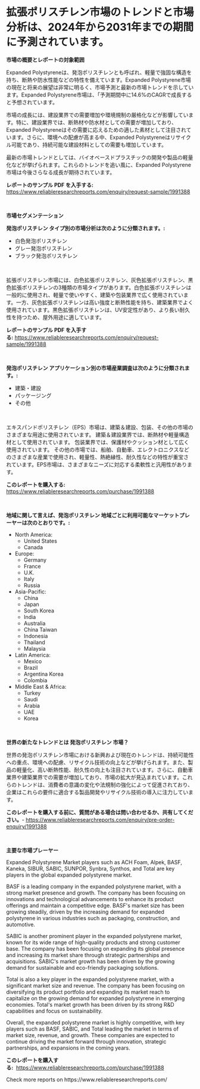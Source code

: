 <p><h1>拡張ポリスチレン市場のトレンドと市場分析は、2024年から2031年までの期間に予測されています。</h1></p><p><strong>市場の概要とレポートの対象範囲</strong></p>
<p><p>Expanded Polystyreneは、発泡ポリスチレンとも呼ばれ、軽量で強固な構造を持ち、断熱や防水性能などの特性を備えています。Expanded Polystyrene市場の現在と将来の展望は非常に明るく、市場予測と最新の市場トレンドを示しています。Expanded Polystyrene市場は、「予測期間中に14.6%のCAGRで成長すると予想されています。</p><p>市場の成長には、建設業界での需要増加や環境規制の厳格化などが影響しています。特に、建設業界では、断熱材や防水材としての需要が増加しており、Expanded Polystyreneはその需要に応えるための適した素材として注目されています。さらに、環境への配慮が高まる中、Expanded Polystyreneはリサイクル可能であり、持続可能な建設材料としての需要も増加しています。</p><p>最新の市場トレンドとしては、バイオベースドプラスチックの開発や製品の軽量化などが挙げられます。これらのトレンドを追い風に、Expanded Polystyrene市場は今後さらなる成長が期待されています。</p></p>
<p><strong>レポートのサンプル PDF を入手する:</strong> <a href="https://www.reliableresearchreports.com/enquiry/request-sample/1991388">https://www.reliableresearchreports.com/enquiry/request-sample/1991388</a></p>
<p>&nbsp;</p>
<p><strong>市場セグメンテーション</strong></p>
<p><strong>発泡ポリスチレン タイプ別の市場分析は次のように分類されます。:</strong></p>
<p><ul><li>白色発泡ポリスチレン</li><li>グレー発泡ポリスチレン</li><li>ブラック発泡ポリスチレン</li></ul></p>
<p>&nbsp;</p>
<p><p>拡張ポリスチレン市場には、白色拡張ポリスチレン、灰色拡張ポリスチレン、黒色拡張ポリスチレンの3種類の市場タイプがあります。白色拡張ポリスチレンは一般的に使用され、軽量で使いやすく、建築や包装業界で広く使用されています。一方、灰色拡張ポリスチレンは高い強度と断熱性能を持ち、建築業界でよく使用されています。黒色拡張ポリスチレンは、UV安定性があり、より長い耐久性を持つため、屋外用途に適しています。</p></p>
<p><strong>レポートのサンプル PDF を入手する:</strong>&nbsp;<a href="https://www.reliableresearchreports.com/enquiry/request-sample/1991388">https://www.reliableresearchreports.com/enquiry/request-sample/1991388</a></p>
<p>&nbsp;</p>
<p><strong> 発泡ポリスチレン アプリケーション別の市場産業調査は次のように分類されます。:</strong></p>
<p><ul><li>建築・建設</li><li>パッケージング</li><li>その他</li></ul></p>
<p>&nbsp;</p>
<p><p>エキスパンドポリスチレン（EPS）市場は、建築＆建設、包装、その他の市場のさまざまな用途に使用されています。 建築＆建設業界では、断熱材や軽量構造材として使用されています。 包装業界では、保護材やクッション材として広く使用されています。 その他の市場では、船舶、自動車、エレクトロニクスなどのさまざまな産業で使用され、軽量性、熱絶縁性、耐久性などの特性が重宝されています。EPS市場は、さまざまなニーズに対応する柔軟性と汎用性があります。</p></p>
<p><strong>このレポートを購入する:</strong>&nbsp; <a href="https://www.reliableresearchreports.com/purchase/1991388">https://www.reliableresearchreports.com/purchase/1991388</a></p>
<p>&nbsp;</p>
<p><strong>地域に関して言えば、発泡ポリスチレン 地域ごとに利用可能なマーケットプレーヤーは次のとおりです。:</strong></p>
<p><ul>
    <li>
        North America:
        <ul>
            <li>United States</li>
            <li>Canada</li>
        </ul>
    </li>
    <li>
        Europe:
        <ul>
            <li>Germany</li>
            <li>France</li>
            <li>U.K.</li>
            <li>Italy</li>
            <li>Russia</li>
        </ul>
    </li>
    <li>
        Asia-Pacific:
        <ul>
            <li>China</li>
            <li>Japan</li>
            <li>South Korea</li>
            <li>India</li>
            <li>Australia</li>
            <li>China Taiwan</li>
            <li>Indonesia</li>
            <li>Thailand</li>
            <li>Malaysia</li>
        </ul>
    </li>
    <li>
        Latin America:
        <ul>
            <li>Mexico</li>
            <li>Brazil</li>
            <li>Argentina Korea</li>
            <li>Colombia</li>
        </ul>
    </li>
    <li>
        Middle East & Africa:
        <ul>
            <li>Turkey</li>
            <li>Saudi</li>
            <li>Arabia</li>
            <li>UAE</li>
            <li>Korea</li>
        </ul>
    </li>
    </ul></p>
<p>&nbsp;</p>
<p><strong>世界の新たなトレンドとは 発泡ポリスチレン 市場？</strong></p>
<p><p>世界の発泡ポリスチレン市場における新興および現在のトレンドは、持続可能性への重点、環境への配慮、リサイクル技術の向上などが挙げられます。また、製品の軽量化、高い断熱性能、耐久性の向上も注目されています。さらに、自動車業界や建築業界での需要が増加しており、市場の拡大が見込まれています。これらのトレンドは、消費者の意識の変化や法規制の強化によって促進されており、企業はこれらの要件に適合する製品開発やリサイクル技術の導入に注力しています。</p></p>
<p><strong>このレポートを購入する前に、質問がある場合は問い合わせるか、共有してください。</strong>- <a href="https://www.reliableresearchreports.com/enquiry/pre-order-enquiry/1991388">https://www.reliableresearchreports.com/enquiry/pre-order-enquiry/1991388</a></p>
<p>&nbsp;</p>
<p><strong>主要な市場プレーヤー</strong></p>
<p><p>Expanded Polystyrene Market players such as ACH Foam, Alpek, BASF, Kaneka, SIBUR, SABIC, SUNPOR, Synbra, Synthos, and Total are key players in the global expanded polystyrene market.</p><p>BASF is a leading company in the expanded polystyrene market, with a strong market presence and growth. The company has been focusing on innovations and technological advancements to enhance its product offerings and maintain a competitive edge. BASF's market size has been growing steadily, driven by the increasing demand for expanded polystyrene in various industries such as packaging, construction, and automotive.</p><p>SABIC is another prominent player in the expanded polystyrene market, known for its wide range of high-quality products and strong customer base. The company has been focusing on expanding its global presence and increasing its market share through strategic partnerships and acquisitions. SABIC's market growth has been driven by the growing demand for sustainable and eco-friendly packaging solutions.</p><p>Total is also a key player in the expanded polystyrene market, with a significant market size and revenue. The company has been focusing on diversifying its product portfolio and expanding its market reach to capitalize on the growing demand for expanded polystyrene in emerging economies. Total's market growth has been driven by its strong R&D capabilities and focus on sustainability.</p><p>Overall, the expanded polystyrene market is highly competitive, with key players such as BASF, SABIC, and Total leading the market in terms of market size, revenue, and growth. These companies are expected to continue driving the market forward through innovation, strategic partnerships, and expansions in the coming years.</p></p>
<p><strong>このレポートを購入する:</strong>&nbsp;&nbsp;<a href="https://www.reliableresearchreports.com/purchase/1991388">https://www.reliableresearchreports.com/purchase/1991388</a></p>
<p>Check more reports on https://www.reliableresearchreports.com/</p>
